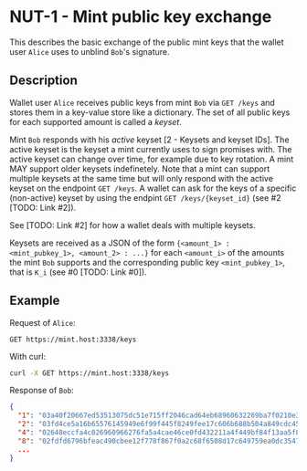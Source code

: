 # NUT-1 - Mint public key exchange

This describes the basic exchange of the public mint keys that the wallet user `Alice` uses to unblind `Bob`'s signature.

## Description

Wallet user `Alice` receives public keys from mint `Bob` via `GET /keys` and stores them in a key-value store like a dictionary. The set of all public keys for each supported amount is called a *keyset*.

Mint `Bob` responds with his *active* keyset [2 - Keysets and keyset IDs]. The active keyset is the keyset a mint currently uses to sign promises with. The active keyset can change over time, for example due to key rotation. A mint MAY support older keysets indefinetely. Note that a mint can support multiple keysets at the same time but will only respond with the active keyset on the endpoint `GET /keys`. A wallet can ask for the keys of a specific (non-active) keyset by using the endpint `GET /keys/{keyset_id}` (see #2 [TODO: Link #2]).

See [TODO: Link #2] for how a wallet deals with multiple keysets.

Keysets are received as a JSON of the form `{<amount_1> : <mint_pubkey_1>, <amount_2> : ...}` for each `<amount_i>` of the amounts the mint `Bob` supports and the corresponding public key `<mint_pubkey_1>`, that is `K_i` (see #0 [TODO: Link #0]). 

## Example

Request of `Alice`:

```http
GET https://mint.host:3338/keys
```

With curl:

```bash
curl -X GET https://mint.host:3338/keys
```

Response of `Bob`:

```json
{
  "1": "03a40f20667ed53513075dc51e715ff2046cad64eb68960632269ba7f0210e38bc",
  "2": "03fd4ce5a16b65576145949e6f99f445f8249fee17c606b688b504a849cdc452de",
  "4": "02648eccfa4c026960966276fa5a4cae46ce0fd432211a4f449bf84f13aa5f8303",
  "8": "02fdfd6796bfeac490cbee12f778f867f0a2c68f6508d17c649759ea0dc3547528",
  ...
}
```